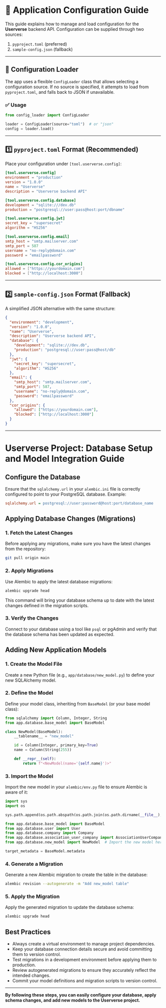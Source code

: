 # 📘 Application Configuration Guide

This guide explains how to manage and load configuration for the **Userverse** backend API. Configuration can be supplied through two sources:

1. `pyproject.toml` (preferred)
2. `sample-config.json` (fallback)

---

## 🔧 Configuration Loader

The app uses a flexible `ConfigLoader` class that allows selecting a configuration source. If no source is specified, it attempts to load from `pyproject.toml`, and falls back to JSON if unavailable.

### ✅ Usage

```python
from config_loader import ConfigLoader

loader = ConfigLoader(source="toml")  # or "json"
config = loader.load()
```

---

## 1️⃣ `pyproject.toml` Format (Recommended)

Place your configuration under `[tool.userverse.config]`:

```toml
[tool.userverse.config]
environment = "production"
version = "1.0.0"
name = "Userverse"
description = "Userverse backend API"

[tool.userverse.config.database]
development = "sqlite:///dev.db"
production = "postgresql://user:pass@host:port/dbname"

[tool.userverse.config.jwt]
secret_key = "supersecret"
algorithm = "HS256"

[tool.userverse.config.email]
smtp_host = "smtp.mailserver.com"
smtp_port = 587
username = "no-reply@domain.com"
password = "emailpassword"

[tool.userverse.config.cor_origins]
allowed = ["https://yourdomain.com"]
blocked = ["http://localhost:3000"]
```

---

## 2️⃣ `sample-config.json` Format (Fallback)

A simplified JSON alternative with the same structure:

```json
{
  "environment": "development",
  "version": "1.0.0",
  "name": "Userverse",
  "description": "Userverse backend API",
  "database": {
    "development": "sqlite:///dev.db",
    "production": "postgresql://user:pass@host/db"
  },
  "jwt": {
    "secret_key": "supersecret",
    "algorithm": "HS256"
  },
  "email": {
    "smtp_host": "smtp.mailserver.com",
    "smtp_port": 587,
    "username": "no-reply@domain.com",
    "password": "emailpassword"
  },
  "cor_origins": {
    "allowed": ["https://yourdomain.com"],
    "blocked": ["http://localhost:3000"]
  }
}
```

---

# Userverse Project: Database Setup and Model Integration Guide

## Configure the Database

Ensure that the `sqlalchemy.url` in your `alembic.ini` file is correctly configured to point to your PostgreSQL database. Example:

```ini
sqlalchemy.url = postgresql://user:password@host:port/database_name
```

## Applying Database Changes (Migrations)

### 1. Fetch the Latest Changes

Before applying any migrations, make sure you have the latest changes from the repository:

```bash
git pull origin main
```

### 2. Apply Migrations

Use Alembic to apply the latest database migrations:

```bash
alembic upgrade head
```

This command will bring your database schema up to date with the latest changes defined in the migration scripts.

### 3. Verify the Changes

Connect to your database using a tool like `psql` or pgAdmin and verify that the database schema has been updated as expected.

## Adding New Application Models

### 1. Create the Model File

Create a new Python file (e.g., `app/database/new_model.py`) to define your new SQLAlchemy model.

### 2. Define the Model

Define your model class, inheriting from `BaseModel` (or your base model class):

```python
from sqlalchemy import Column, Integer, String
from app.database.base_model import BaseModel

class NewModel(BaseModel):
    __tablename__ = "new_model"

    id = Column(Integer, primary_key=True)
    name = Column(String(255))

    def __repr__(self):
        return f"<NewModel(name='{self.name}')>"
```

### 3. Import the Model

Import the new model in your `alembic/env.py` file to ensure Alembic is aware of it:

```python
import sys
import os

sys.path.append(os.path.abspath(os.path.join(os.path.dirname(__file__), "..")))

from app.database.base_model import BaseModel
from app.database.user import User
from app.database.company import Company
from app.database.association_user_company import AssociationUserCompany
from app.database.new_model import NewModel  # Import the new model here

target_metadata = BaseModel.metadata
```

### 4. Generate a Migration

Generate a new Alembic migration to create the table in the database:

```bash
alembic revision --autogenerate -m "Add new_model table"
```

### 5. Apply the Migration

Apply the generated migration to update the database schema:

```bash
alembic upgrade head
```

## Best Practices

- Always create a virtual environment to manage project dependencies.
- Keep your database connection details secure and avoid committing them to version control.
- Test migrations in a development environment before applying them to production.
- Review autogenerated migrations to ensure they accurately reflect the intended changes.
- Commit your model definitions and migration scripts to version control.

---

**By following these steps, you can easily configure your database, apply schema changes, and add new models to the Userverse project.**